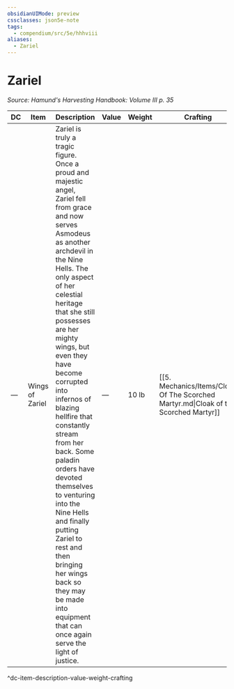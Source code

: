 ```yaml
---
obsidianUIMode: preview
cssclasses: json5e-note
tags:
  - compendium/src/5e/hhhviii
aliases:
  - Zariel
---
```

# Zariel
*Source: Hamund's Harvesting Handbook: Volume III p. 35* 

| DC | Item | Description | Value | Weight | Crafting |
|----|------|-------------|-------|--------|----------|
| — | Wings of Zariel | Zariel is truly a tragic figure. Once a proud and majestic angel, Zariel fell from grace and now serves Asmodeus as another archdevil in the Nine Hells. The only aspect of her celestial heritage that she still possesses are her mighty wings, but even they have become corrupted into infernos of blazing hellfire that constantly stream from her back. Some paladin orders have devoted themselves to venturing into the Nine Hells and finally putting Zariel to rest and then bringing her wings back so they may be made into equipment that can once again serve the light of justice. | — | 10 lb | [[5. Mechanics/Items/Cloak Of The Scorched Martyr.md\|Cloak of the Scorched Martyr]] |
^dc-item-description-value-weight-crafting
